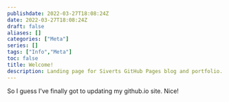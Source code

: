 ```yaml
---
publishdate: 2022-03-27T18:08:24Z
date: 2022-03-27T18:08:24Z
draft: false
aliases: []
categories: ["Meta"]
series: []
tags: ["Info","Meta"]
toc: false
title: Welcome!
description: Landing page for Siverts GitHub Pages blog and portfolio.
---
```


So I guess I've finally got to updating my github.io site. Nice!
